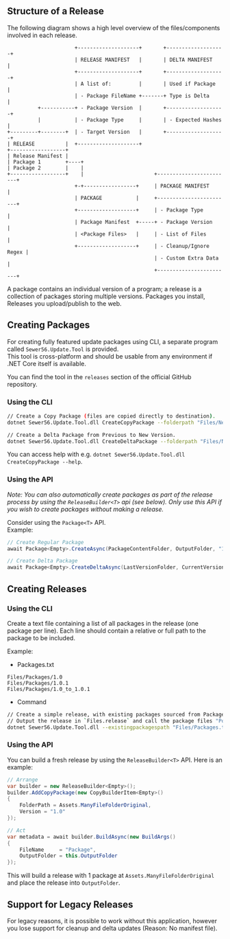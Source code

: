 ## Structure of a Release

The following diagram shows a high level overview of the files/components involved in each release.

```
                      +--------------------+       +-------------------+
                      | RELEASE MANIFEST   |       | DELTA MANIFEST    |
                      +--------------------+       +-------------------+
                      | A list of:         |       | Used if Package   |
                      | - Package FileName +-------+ Type is Delta     |
          +-----------+ - Package Version  |       +-------------------+
          |           | - Package Type     |       | - Expected Hashes |	   
+---------+--------+  | - Target Version   |       +-------------------+
| RELEASE          |  +--------------------+
+------------------+
| Release Manifest |
| Package 1        +----+
| Package 2        |	|
+------------------+    |                       +------------------------+
                      +-+-----------------+     | PACKAGE MANIFEST       |
                      | PACKAGE        	  |     +------------------------+
                      +-------------------+     | - Package Type         |
                      | Package Manifest  +-----+ - Package Version      |
                      | <Package Files>   |     | - List of Files        |
                      +-------------------+     | - Cleanup/Ignore Regex |
												| - Custom Extra Data    |
												+------------------------+
```

A package contains an individual version of a program; a release is a collection of packages storing multiple versions.
Packages you install, Releases you upload/publish to the web.

## Creating Packages

For creating fully featured update packages using CLI, a separate program called `Sewer56.Update.Tool` is provided.  
This tool is cross-platform and should be usable from any environment if .NET Core itself is available.

You can find the tool in the `releases` section of the official GitHub repository.  

### Using the CLI

```bash
// Create a Copy Package (files are copied directly to destination).
dotnet Sewer56.Update.Tool.dll CreateCopyPackage --folderpath "Files/NewVersion" --version "1.0" --outputpath "Files/Packages/1.0"

// Create a Delta Package from Previous to New Version.
dotnet Sewer56.Update.Tool.dll CreateDeltaPackage --folderpath "Files/NewVersion" --lastversionfolderpath "Files/LastVersion" --version "1.0.1" --lastversion "1.0" --outputpath "Files/Packages/1.0_to_1.0.1"
```

You can access help with e.g. `dotnet Sewer56.Update.Tool.dll CreateCopyPackage --help`.

### Using the API

*Note: You can also automatically create packages as part of the release process by using the `ReleaseBuilder<T>` api (see below).
Only use this API if you wish to create packages without making a release.*

Consider using the `Package<T>` API.  
Example: 

```csharp
// Create Regular Package
await Package<Empty>.CreateAsync(PackageContentFolder, OutputFolder, "1.0");

// Create Delta Package
await Package<Empty>.CreateDeltaAsync(LastVersionFolder, CurrentVersionFolder, OutputFolder, "1.0", "1.0.1");
```

## Creating Releases

### Using the CLI

Create a text file containing a list of all packages in the release (one package per line). 
Each line should contain a relative or full path to the package to be included. 

Example:

- Packages.txt
```
Files/Packages/1.0
Files/Packages/1.0.1
Files/Packages/1.0_to_1.0.1
```

- Command
```bash
// Create a simple release, with existing packages sourced from Packages.txt
// Output the release in `Files.release` and call the package files "Poems".
dotnet Sewer56.Update.Tool.dll --existingpackagespath "Files/Packages.txt" --outputpath "Files/Release" --packagename Poems 
```

### Using the API

You can build a fresh release by using the `ReleaseBuilder<T>` API.
Here is an example:

```csharp
// Arrange
var builder = new ReleaseBuilder<Empty>();
builder.AddCopyPackage(new CopyBuilderItem<Empty>()
{
    FolderPath = Assets.ManyFileFolderOriginal,
    Version = "1.0"
});

// Act
var metadata = await builder.BuildAsync(new BuildArgs()
{
    FileName     = "Package",
    OutputFolder = this.OutputFolder
});
```

This will build a release with 1 package at `Assets.ManyFileFolderOriginal` and place the release into `OutputFolder`.

## Support for Legacy Releases

For legacy reasons, it is possible to work without this application, however you lose support for cleanup and delta updates (Reason: No manifest file).